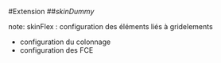 <!-- .slide: data-breadcrumb="typo3,skinFlex" -->
#Extension
##*skinDummy*

note:
  skinFlex : configuration des éléments liés à gridelements
  - configuration du colonnage
  - configuration des FCE